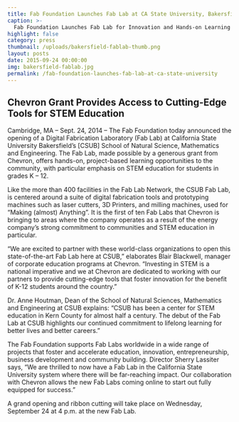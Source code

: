 ```yaml
---
title: Fab Foundation Launches Fab Lab at CA State University, Bakersfield
caption: >-
  Fab Foundation Launches Fab Lab for Innovation and Hands-on Learning at CA State University, Bakersfield
highlight: false
category: press
thumbnail: /uploads/bakersfield-fablab-thumb.png
layout: posts
date: 2015-09-24 00:00:00
img: bakersfield-fablab.jpg
permalink: /fab-foundation-launches-fab-lab-at-ca-state-university
---
```


## Chevron Grant Provides Access to Cutting-Edge Tools for STEM Education

Cambridge, MA – Sept. 24, 2014 – The Fab Foundation today announced the opening of a Digital Fabrication Laboratory (Fab Lab) at California State University Bakersfield’s [CSUB] School of Natural Science, Mathematics and Engineering. The Fab Lab, made possible by a generous grant from Chevron, offers hands-on, project-based learning opportunities to the community, with particular emphasis on STEM education for students in grades K – 12.

Like the more than 400 facilities in the Fab Lab Network, the CSUB Fab Lab, is centered around a suite of digital fabrication tools and prototyping machines such as laser cutters, 3D Printers, and milling machines, used for “Making (almost) Anything”. It is the first of ten Fab Labs that Chevron is bringing to areas where the company operates as a result of the energy company’s strong commitment to communities and STEM education in particular.

“We are excited to partner with these world-class organizations to open this state-of-the-art Fab Lab here at CSUB,” elaborates Blair Blackwell, manager of corporate education programs at Chevron. “Investing in STEM is a national imperative and we at Chevron are dedicated to working with our partners to provide cutting-edge tools that foster innovation for the benefit of K-12 students around the country.”

Dr. Anne Houtman, Dean of the School of Natural Sciences, Mathematics and Engineering at CSUB explains: “CSUB has been a center for STEM education in Kern County for almost half a century. The debut of the Fab Lab at CSUB highlights our continued commitment to lifelong learning for better lives and better careers.”

The Fab Foundation supports Fab Labs worldwide in a wide range of projects that foster and accelerate education, innovation, entrepreneurship, business development and community building. Director Sherry Lassiter says, “We are thrilled to now have a Fab Lab in the California State University system where there will be far-reaching impact. Our collaboration with Chevron allows the new Fab Labs coming online to start out fully equipped for success.”

A grand opening and ribbon cutting will take place on Wednesday, September 24 at 4 p.m. at the new Fab Lab.